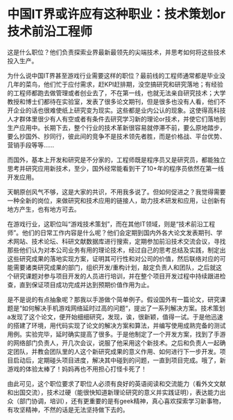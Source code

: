 # 中国IT界或许应有这种职业：技术策划or技术前沿工程师

这是什么职位？他们负责探索业界最新最领先的尖端技术，并思考如何将这些技术投入生产。

为什么说中国IT界甚至游戏行业需要这样的职位？最前线的工程师通常都是毕业没几年的菜鸟，他们忙于应付需求，赶KPI赶排期，没空搞研究和研究落地；有经验的工程师都跑去做管理或者创业去了，不在第一线，也就无法亲自研究技术；大学教授和博士们都待在实验室，发表了很多论文期刊，但是很多也没有人看，他们不开企业的话也很难使纸上研究变为现实。这些都是业内公认的现象。这使得高科技人才群体里很少有人有空或者有条件去研究学习新的理论or技术，并使它们落地到生产应用中。长期下去，整个行业的技术革新很容易就停滞不前，要么原地踏步，要么抄国外、抄同行，彼此间的竞争不是技术领先者胜，而是价格战、平台优势、营销手段等等……

而国外，基本上开发和研究是不分家的，工程师既是程序员又是研究员，都能独立思考并研究应用新技术，至少，国外经常能看到干了10+年的程序员依然在第一线开发应用。

天朝原创风气不够，这是大家的共识，不用我多说了。但如何促进之？我觉得需要一种全新的岗位，来做研究和技术应用的链接人，助力技术研发和应用，让创新有地方产生，也有地方可去。

在游戏行业，这职位叫“游戏技术策划”，而在其他IT领域，则是“技术前沿工程师”。他们的日常工作内容是什么呢？他们会定期到国内外各大论文发表期刊、学术网站、技术论坛、科研文献数据库进行搜索，定期参加前沿技术交流会议，寻找那些他们认为对本公司业务有用的理论技术，经过自己的思考总结及实践，制定出这些研究成果的落地实现方案，证明其可行性和对公司的价值，然后联络对应的可能需要诸类研究成果的部门，组织开发/重构计划，敲定负责人和团队，之后就这个研究课题对参与项目开发的人员进行培训，并在整个项目开发过程中持续跟进检查，直到保证项目成功完成并达到预期价值作用为止。



是不是说的有点抽象呢？那我以手游做个简单例子。假设国外有一篇论文，研究课题是“如何解决手机游戏网络延时过高的问题“，提出了一系列解决方案。技术策划a发现了这个论文，便开始细细研究，发现，诶，很新颖，值得一试。于是他迅速的搭建了环境，用代码实现了论文的解决方案和算法，并编写使用成熟完备的测试用例。实验完毕，延时确实提高了很多。于是他制定了一个开发方案，找到了手游的网络部门负责人，开几次会议，说服了他采用这个新技术。之后和负责人一起确定团队，并教会团队里的人这个新研究成果的意义作用、如何进行下一步开发。项目启动后，定期碰头项目进度，解决其中碰到的问题，一直到项目完成。哦了，新游戏的体验太棒了！妈妈再也不用担心打怪卡死了！



由此可见，这个职位要求了职位人必须有良好的英语阅读和交流能力（看外文文献和出国交流），技术过硬（能很快知道新理论研究的意义并实践证明），表达能力出众（部门协调，培训），还有更重要的是有geek精神，真心喜欢探索学习新事物，有攻坚精神，不然的话是无法坚持做下去的。